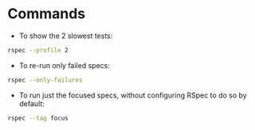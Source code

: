 # Commands

- To show the 2 slowest tests:

```bash
rspec --profile 2
```

- To re-run only failed specs:

```bash
rspec --only-failures
```

- To run just the focused specs, without configuring RSpec to do so by default:

```bash
rspec --tag focus
```

